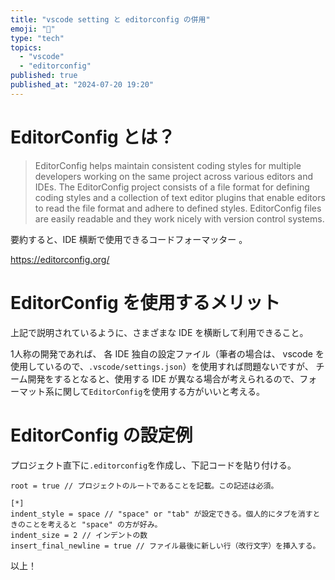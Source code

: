 ```yaml
---
title: "vscode setting と editorconfig の併用"
emoji: "🙆"
type: "tech"
topics:
  - "vscode"
  - "editorconfig"
published: true
published_at: "2024-07-20 19:20"
---
```


# EditorConfig とは？
> EditorConfig helps maintain consistent coding styles for multiple developers working on the same project across various editors and IDEs. The EditorConfig project consists of a file format for defining coding styles and a collection of text editor plugins that enable editors to read the file format and adhere to defined styles. EditorConfig files are easily readable and they work nicely with version control systems.

要約すると、IDE 横断で使用できるコードフォーマッター 。

https://editorconfig.org/

# EditorConfig を使用するメリット
上記で説明されているように、さまざまな IDE を横断して利用できること。

1人称の開発であれば、 各 IDE 独自の設定ファイル（筆者の場合は、 vscode を使用しているので、`.vscode/settings.json`）を使用すれば問題ないですが、
チーム開発をするとなると、使用する IDE が異なる場合が考えられるので、フォーマット系に関して`EditorConfig`を使用する方がいいと考える。

# EditorConfig の設定例
プロジェクト直下に`.editorconfig`を作成し、下記コードを貼り付ける。
```title:.editorconfig
root = true // プロジェクトのルートであることを記載。この記述は必須。

[*]
indent_style = space // "space" or "tab" が設定できる。個人的にタブを消すときのことを考えると "space" の方が好み。
indent_size = 2 // インデントの数
insert_final_newline = true // ファイル最後に新しい行（改行文字）を挿入する。
```
以上！
